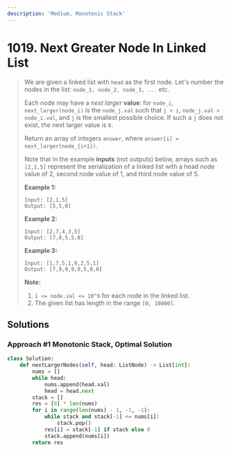 ```yaml
---
description: 'Medium, Monotonic Stack'
---
```


# 1019. Next Greater Node In Linked List

> We are given a linked list with `head` as the first node.  Let's number the nodes in the list: `node_1, node_2, node_3, ...` etc.
>
> Each node may have a _next larger_ **value**: for `node_i`, `next_larger(node_i)` is the `node_j.val` such that `j > i`, `node_j.val > node_i.val`, and `j` is the smallest possible choice.  If such a `j` does not exist, the next larger value is `0`.
>
> Return an array of integers `answer`, where `answer[i] = next_larger(node_{i+1})`.
>
> Note that in the example **inputs** \(not outputs\) below, arrays such as `[2,1,5]` represent the serialization of a linked list with a head node value of 2, second node value of 1, and third node value of 5.
>
> **Example 1:**
>
> ```text
> Input: [2,1,5]
> Output: [5,5,0]
> ```
>
> **Example 2:**
>
> ```text
> Input: [2,7,4,3,5]
> Output: [7,0,5,5,0]
> ```
>
> **Example 3:**
>
> ```text
> Input: [1,7,5,1,9,2,5,1]
> Output: [7,9,9,9,0,5,0,0]
> ```
>
> **Note:**
>
> 1. `1 <= node.val <= 10^9` for each node in the linked list.
> 2. The given list has length in the range `[0, 10000]`.

## Solutions

### Approach \#1 Monotonic Stack, Optimal Solution

```python
class Solution:
    def nextLargerNodes(self, head: ListNode) -> List[int]:
        nums = []
        while head:
            nums.append(head.val)
            head = head.next
        stack = []
        res = [0] * len(nums)
        for i in range(len(nums) - 1, -1, -1):
            while stack and stack[-1] <= nums[i]:
                stack.pop()
            res[i] = stack[-1] if stack else 0
            stack.append(nums[i])
        return res
```

